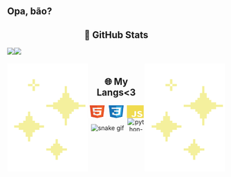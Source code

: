## Opa, bão? 

<h2 align="center">&#x1F9D9; GitHub Stats</h2>

<div>
<img height="170em" src="https://github-readme-stats.vercel.app/api?username=polluxastre&show_icons=true&theme=radical&include_all_commits=true&count=true"/><img height="120em" src="https://github-readme-stats.vercel.app/api/top-langs/?username=polluxastre&layout=compact&langs_count=16&theme=radical"/>
</div>

<div align="center"> 
  <div style="display: inline_block"><br>
    <img align="left" height="250" alt="coding-time" src="giphy.gif">
    <img align="right" height="250" alt="coding-time" src="giphy.gif">
    <h2 align="center">&#x1F310; My Langs<3</h2>
    <img align="center" height="30" width="40" alt="html-icon" src="https://raw.githubusercontent.com/devicons/devicon/master/icons/html5/html5-original.svg">
    <img align="center" height="30" width="40" alt="css-icon" src="https://raw.githubusercontent.com/devicons/devicon/master/icons/css3/css3-original.svg">
    <img align="center" height="30" width="40" alt="js-icon"  src="https://raw.githubusercontent.com/devicons/devicon/master/icons/javascript/javascript-plain.svg">
    <img align= "right" height="30" width="40" alt="python-icon" src="https://cdn.jsdelivr.net/gh/devicons/devicon/icons/python/python-original-wordmark.svg"/>
      </div>
    
![snake gif](https://github.com/polluxastre/polluxastre/blob/output/github-contribution-grid-snake.svg)
